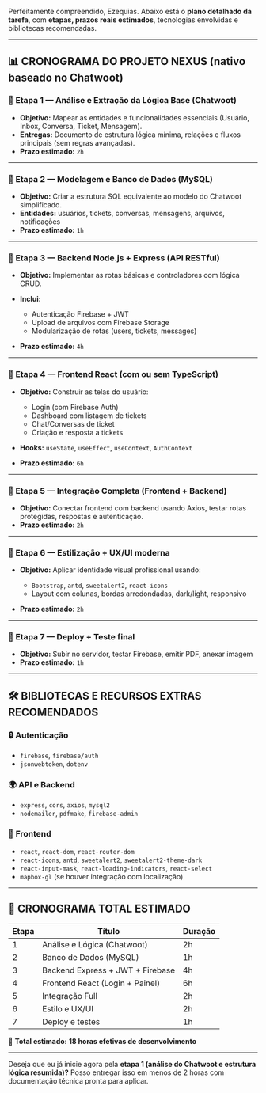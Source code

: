 Perfeitamente compreendido, Ezequias. Abaixo está o **plano detalhado da tarefa**, com **etapas, prazos reais estimados**, tecnologias envolvidas e bibliotecas recomendadas.

---

## 📊 **CRONOGRAMA DO PROJETO NEXUS (nativo baseado no Chatwoot)**

### 📌 Etapa 1 — **Análise e Extração da Lógica Base (Chatwoot)**

* **Objetivo:** Mapear as entidades e funcionalidades essenciais (Usuário, Inbox, Conversa, Ticket, Mensagem).
* **Entregas:** Documento de estrutura lógica mínima, relações e fluxos principais (sem regras avançadas).
* **Prazo estimado:** `2h`

---

### 📌 Etapa 2 — **Modelagem e Banco de Dados (MySQL)**

* **Objetivo:** Criar a estrutura SQL equivalente ao modelo do Chatwoot simplificado.
* **Entidades:** usuários, tickets, conversas, mensagens, arquivos, notificações
* **Prazo estimado:** `1h`

---

### 📌 Etapa 3 — **Backend Node.js + Express (API RESTful)**

* **Objetivo:** Implementar as rotas básicas e controladores com lógica CRUD.
* **Inclui:**

  * Autenticação Firebase + JWT
  * Upload de arquivos com Firebase Storage
  * Modularização de rotas (users, tickets, messages)
* **Prazo estimado:** `4h`

---

### 📌 Etapa 4 — **Frontend React (com ou sem TypeScript)**

* **Objetivo:** Construir as telas do usuário:

  * Login (com Firebase Auth)
  * Dashboard com listagem de tickets
  * Chat/Conversas de ticket
  * Criação e resposta a tickets
* **Hooks:** `useState`, `useEffect`, `useContext`, `AuthContext`
* **Prazo estimado:** `6h`

---

### 📌 Etapa 5 — **Integração Completa (Frontend + Backend)**

* **Objetivo:** Conectar frontend com backend usando Axios, testar rotas protegidas, respostas e autenticação.
* **Prazo estimado:** `2h`

---

### 📌 Etapa 6 — **Estilização + UX/UI moderna**

* **Objetivo:** Aplicar identidade visual profissional usando:

  * `Bootstrap`, `antd`, `sweetalert2`, `react-icons`
  * Layout com colunas, bordas arredondadas, dark/light, responsivo
* **Prazo estimado:** `2h`

---

### 📌 Etapa 7 — **Deploy + Teste final**

* **Objetivo:** Subir no servidor, testar Firebase, emitir PDF, anexar imagem
* **Prazo estimado:** `1h`

---

## 🛠️ **BIBLIOTECAS E RECURSOS EXTRAS RECOMENDADOS**

### 🔒 **Autenticação**

* `firebase`, `firebase/auth`
* `jsonwebtoken`, `dotenv`

### 🌍 **API e Backend**

* `express`, `cors`, `axios`, `mysql2`
* `nodemailer`, `pdfmake`, `firebase-admin`

### 💅 **Frontend**

* `react`, `react-dom`, `react-router-dom`
* `react-icons`, `antd`, `sweetalert2`, `sweetalert2-theme-dark`
* `react-input-mask`, `react-loading-indicators`, `react-select`
* `mapbox-gl` (se houver integração com localização)

---

## 📅 **CRONOGRAMA TOTAL ESTIMADO**

| Etapa | Título                           | Duração |
| ----- | -------------------------------- | ------- |
| 1     | Análise e Lógica (Chatwoot)      | 2h      |
| 2     | Banco de Dados (MySQL)           | 1h      |
| 3     | Backend Express + JWT + Firebase | 4h      |
| 4     | Frontend React (Login + Painel)  | 6h      |
| 5     | Integração Full                  | 2h      |
| 6     | Estilo e UX/UI                   | 2h      |
| 7     | Deploy e testes                  | 1h      |

📌 **Total estimado:** **18 horas efetivas de desenvolvimento**

---

Deseja que eu já inicie agora pela **etapa 1 (análise do Chatwoot e estrutura lógica resumida)?**
Posso entregar isso em menos de 2 horas com documentação técnica pronta para aplicar.
